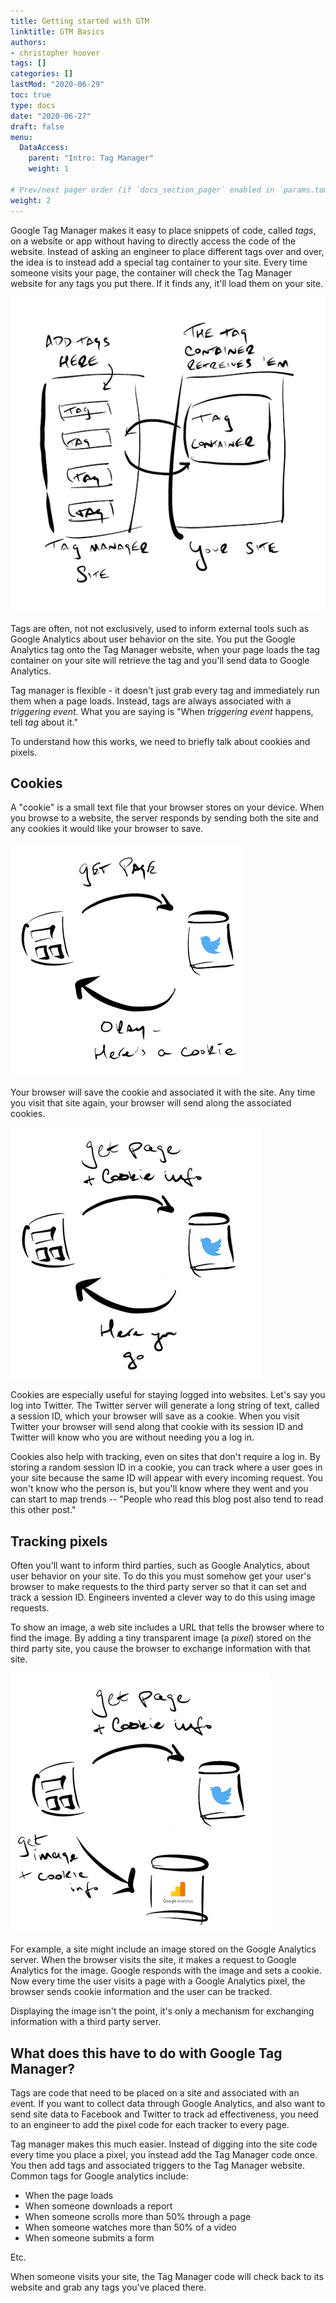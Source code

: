 ```yaml
---
title: Getting started with GTM
linktitle: GTM Basics
authors:
- christopher hoover
tags: []
categories: []
lastMod: "2020-06-29"
toc: true
type: docs
date: "2020-06-27"
draft: false
menu:
  DataAccess:
    parent: "Intro: Tag Manager"
    weight: 1

# Prev/next pager order (if `docs_section_pager` enabled in `params.toml`)
weight: 2
---
```


Google Tag Manager makes it easy to place snippets of code, called *tags*, on a website or app without having to directly access the code of the website. Instead of asking an engineer to place different tags over and over, the idea is to instead add a special tag container to your site. Every time someone visits your page, the container will check the Tag Manager website for any tags you put there. If it finds any, it'll load them on your site.

![GTM getting tags](./GTMa.png)

Tags are often, not not exclusively, used to inform external tools such as Google Analytics about user behavior on the site. You put the Google Analytics tag onto the Tag Manager website, when your page loads the tag container on your site will retrieve the tag and you'll send data to Google Analytics.     

Tag manager is flexible - it doesn't just grab every tag and immediately run them when a page loads. Instead, tags are always associated with a _triggering event_. What you are saying is "When *triggering event* happens, tell *tag* about it."

To understand how this works, we need to briefly talk about cookies and pixels.

## Cookies
A "cookie" is a small text file that your browser stores on your device. When you browse to a website, the server responds by sending both the site and any cookies it would like your browser to save.

![Set cookie](./GTM1.png)

Your browser will save the cookie and associated it with the site. Any time you visit that site again, your browser will send along the associated cookies.

![Send cookie](./GTM2.png)

Cookies are especially useful for staying logged into websites. Let's say you log into Twitter. The Twitter server will generate a long string of text, called a session ID, which your browser will save as a cookie. When you visit Twitter your browser will send along that cookie with its session ID and Twitter will know who you are without needing you a log in.



Cookies also help with tracking, even on sites that don't require a log in. By storing a random session ID in a cookie, you can track where a user goes in your site because the same ID will appear with every incoming request. You won't know who the person is, but you'll know where they went and you can start to map trends -- "People who read this blog post also tend to read this other post."   

## Tracking pixels
Often you'll want to inform third parties, such as Google Analytics, about user behavior on your site. To do this you must somehow get your user's browser to make requests to the third party server so that it can set and track a session ID. Engineers invented a clever way to do this using image requests.  

To show an image, a web site includes a URL that tells the browser where to find the image. By adding a tiny transparent image (a *pixel*) stored on the third party site, you cause the browser to exchange information with that site.

![Get pixel](./GTM3.png)

For example, a site might include an image stored on the Google Analytics server. When the browser visits the site, it makes a request to Google Analytics for the image. Google responds with the image and sets a cookie. Now every time the user visits a page with a Google Analytics pixel, the browser sends cookie information and the user can be tracked.

Displaying the image isn't the point, it's only a mechanism for exchanging information with a third party server.

## What does this have to do with Google Tag Manager?
Tags are code that need to be placed on a site and associated with an event. If you want to collect data through Google Analytics, and also want to send site data to Facebook and Twitter to track ad effectiveness, you need to an engineer to add the pixel code for each tracker to every page.

Tag manager makes this much easier. Instead of digging into the site code every time you place a pixel, you instead add the Tag Manager code once. You then add tags and associated triggers to the Tag Manager website. Common tags for Google analytics include:

* When the page loads
* When someone downloads a report
* When someone scrolls more than 50% through a page
* When someone watches more than 50% of a video
* When someone submits a form

Etc.


When someone visits your site, the Tag Manager code will check back to its website and grab any tags you've placed there.    
